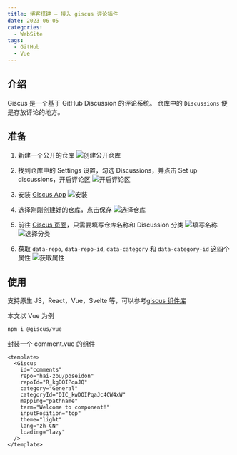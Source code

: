 ```yaml
---
title: 博客搭建 — 接入 giscus 评论插件
date: 2023-06-05
categories:
  - WebSite
tags:
  - GitHub
  - Vue
---
```


## 介绍

Giscus 是一个基于 GitHub Discussion 的评论系统。
仓库中的 `Discussions` 便是存放评论的地方。

## 准备

1. 新建一个公开的仓库
  ![创建公开仓库](https://image.luckyzh.cn/images/giscus_1.webp)

2. 找到仓库中的 Settings 设置，勾选 Discussions，并点击 Set up discussions，开启评论区
  ![开启评论区](https://image.luckyzh.cn/images/giscus_2.webp)

3. 安装 [Giscus App](https://github.com/apps/giscus)
  ![安装](https://image.luckyzh.cn/images/giscus_3.webp)

4. 选择刚刚创建好的仓库，点击保存
  ![选择仓库](https://image.luckyzh.cn/images/giscus_4.webp)

5. 前往 [Giscus 页面](https://giscus.app/zh-CN)，只需要填写仓库名称和 Discussion 分类
  ![填写名称](https://image.luckyzh.cn/images/giscus_5.webp)
  ![选择分类](https://image.luckyzh.cn/images/giscus_6.webp)

6. 获取 `data-repo`, `data-repo-id`, `data-category` 和 `data-category-id` 这四个属性
  ![获取属性](https://image.luckyzh.cn/images/giscus_7.webp)

## 使用

支持原生 JS，React，Vue，Svelte 等，可以参考[giscus 组件库](https://github.com/giscus/giscus-component)

本文以 Vue 为例

```bash
npm i @giscus/vue
```

封装一个 comment.vue 的组件

```vue
<template>
  <Giscus
    id="comments"
    repo="hai-zou/poseidon"
    repoId="R_kgDOIPqaJQ"
    category="General"
    categoryId="DIC_kwDOIPqaJc4CW4xW"
    mapping="pathname"
    term="Welcome to component!"
    inputPosition="top"
    theme="light"
    lang="zh-CN"
    loading="lazy"
  />
</template>
```
